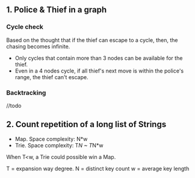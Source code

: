 ## 1. Police & Thief in a graph

### Cycle check

Based on the thought that if the thief can escape to a cycle, then, the chasing becomes infinite.
* Only cycles that contain more than 3 nodes can be available for the thief.
* Even in a 4 nodes cycle, if all thief's next move is within the police's range, the thief can't escape.

### Backtracking

//todo

## 2. Count repetition of a long list of Strings

* Map. Space complexity: N*w
* Trie. Space complexity: T*N ~ T*N*w

When T<w, a Trie could possible win a Map.

T = expansion way degree.
N = distinct key count
w = average key length
